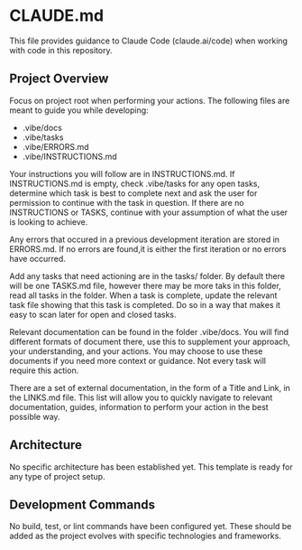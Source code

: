 # CLAUDE.md

This file provides guidance to Claude Code (claude.ai/code) when working with code in this repository.

## Project Overview

Focus on project root when performing your actions. The following files are meant to guide you while developing:
- .vibe/docs
- .vibe/tasks
- .vibe/ERRORS.md
- .vibe/INSTRUCTIONS.md

Your instructions you will follow are in INSTRUCTIONS.md. If INSTRUCTIONS.md is empty, check .vibe/tasks for any open tasks, determine which task is best to complete next and ask the user for permission to continue with the task in question. If there are no INSTRUCTIONS or TASKS, continue with your assumption of what the user is looking to achieve. 

Any errors that occured in a previous development iteration are stored in ERRORS.md. If no errors are found,it is either the first iteration or no errors have occurred. 

Add any tasks that need actioning are in the tasks/ folder. By default there will be one TASKS.md file, however there may be more taks in this folder, read all tasks in the folder.  When a task is complete, update the relevant task file showing that this task is completed. Do so in a way that makes it easy to scan later for open and closed tasks. 

Relevant documentation can be found in the folder .vibe/docs. You will find different formats of document there, use this to supplement your approach, your understanding, and your actions. You may choose to use these documents if you need more context or guidance. Not every task will require this action. 

There are a set of external documentation, in the form of a Title and Link, in the LINKS.md file. This list will allow you to quickly navigate to relevant documentation, guides, information to perform your action in the best possible way. 

## Architecture

No specific architecture has been established yet. This template is ready for any type of project setup.

## Development Commands

No build, test, or lint commands have been configured yet. These should be added as the project evolves with specific technologies and frameworks.